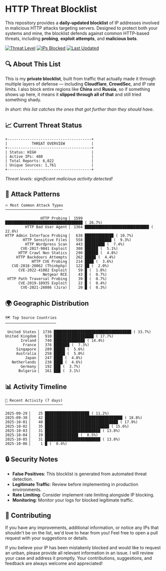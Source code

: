 # HTTP Threat Blocklist

This repository provides a **daily-updated blocklist** of IP addresses involved in malicious HTTP attacks targeting servers. Designed to protect both your systems and mine, the blocklist defends against common HTTP-based threats, including **probing**, **exploit attempts**, and **malicious bots**.

[![Threat Level](https://img.shields.io/badge/Threat%20Level-HIGH-red)](.)
[![IPs Blocked](https://img.shields.io/badge/IPs%20Blocked-480-blue)](.)
[![Last Updated](https://img.shields.io/badge/Updated-2025--10--06-brightgreen)](.)

## 🔍 About This List

This is my **private blocklist**, built from traffic that actually made it through multiple layers of defense — including **Cloudflare**, **CrowdSec**, and IP rate limits. I also block entire regions like **China** and **Russia**, so if something shows up here, it means it **slipped through all of that** and still tried something shady.

*In short: this list catches the ones that got further than they should have.*

## 📈 Current Threat Status

```
+--------------------------------------+
|           THREAT OVERVIEW            |
+--------------------------------------+
| Status: HIGH                         |
| Active IPs: 480                      |
| Total Reports: 6,022                 |
| Unique Sources: 1,761                |
+--------------------------------------+
```

*Threat levels: significant malicious activity detected!*

## 🎯 Attack Patterns

```
🔥 Most Common Attack Types
──────────────────────────

                HTTP Probing ▏ 1599 ███████████████████████████████████ ( 26.7%)
         HTTP Bad User Agent ▏ 1364 █████████████████████████████ ( 22.8%)
HTTP Admin Interface Probing ▏  638 █████████████ ( 10.7%)
        HTTP Sensitive Files ▏  558 ████████████ (  9.3%)
         HTTP Wordpress Scan ▏  443 █████████ (  7.4%)
       CVE-2017-9841 Exploit ▏  308 ██████ (  5.1%)
      HTTP Crawl Non Statics ▏  290 ██████ (  4.8%)
     HTTP Backdoors Attempts ▏  262 █████ (  4.4%)
            HTTP CVE Probing ▏  214 ████ (  3.6%)
   CVE-2018-20062 (Thinkphp) ▏  122 ██ (  2.0%)
      CVE-2022-41082 Exploit ▏   59 █ (  1.0%)
                 Netgear RCE ▏   43 █ (  0.7%)
 HTTP Path Traversal Probing ▏   39 █ (  0.7%)
      CVE-2019-18935 Exploit ▏   22 █ (  0.4%)
       CVE-2021-26086 (Jira) ▏   20 █ (  0.3%)
```

## 🌍 Geographic Distribution

```
🗺️ Top Source Countries
───────────────────────

 United States ▏ 1736 ███████████████████████████████████ ( 33.7%)
United Kingdom ▏  910 ██████████████████ ( 17.7%)
       Ireland ▏  740 ██████████████ ( 14.4%)
        France ▏  376 ███████ (  7.3%)
     Singapore ▏  289 █████ (  5.6%)
     Australia ▏  258 █████ (  5.0%)
         Japan ▏  247 ████ (  4.8%)
   Netherlands ▏  238 ████ (  4.6%)
       Germany ▏  192 ███ (  3.7%)
      Bulgaria ▏  161 ███ (  3.1%)
```

## 📊 Activity Timeline

```
📅 Recent Activity (7 days)
──────────────────────────

2025-09-29 ▏   25 ████████████████████ ( 11.2%)
2025-09-30 ▏   42 ███████████████████████████████████ ( 18.8%)
2025-10-01 ▏   40 █████████████████████████████████ ( 17.9%)
2025-10-02 ▏   35 █████████████████████████████ ( 15.6%)
2025-10-03 ▏   31 █████████████████████████ ( 13.8%)
2025-10-04 ▏   19 ███████████████ (  8.5%)
2025-10-05 ▏   31 █████████████████████████ ( 13.8%)
2025-10-06 ▏    1 █ (  0.4%)
```

## 🔒 Security Notes

- **False Positives**: This blocklist is generated from automated threat detection.
- **Legitimate Traffic**: Review before implementing in production environments.
- **Rate Limiting**: Consider implement rate limiting alongside IP blocking.
- **Monitoring**: Monitor your logs for blocked legitimate traffic.

## 🤝 Contributing

If you have any improvements, additional information, or notice any IPs that shouldn't be on the list, we'd love to hear from you! Feel free to open a pull request with your suggestions or details.

If you believe your IP has been mistakenly blocked and would like to request an unban, please provide all relevant information in an issue. I will review your case and address it promptly. Your contributions, suggestions, and feedback are always welcome and appreciated!